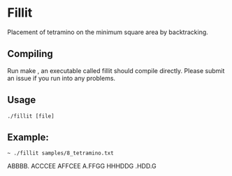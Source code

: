 # Fillit

Placement of tetramino on the minimum square area by backtracking.

## Compiling
Run	make	, an executable called	fillit	should compile directly. Please submit an issue if you run into any problems.

## Usage

	./fillit [file]

## Example:

	~ ./fillit samples/8_tetramino.txt

ABBBB.
ACCCEE
AFFCEE
A.FFGG
HHHDDG
.HDD.G


